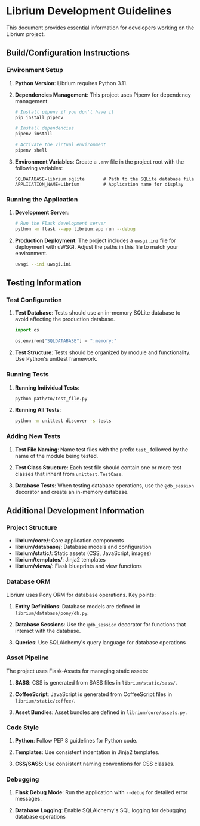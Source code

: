 # Librium Development Guidelines

This document provides essential information for developers working on the Librium project.

## Build/Configuration Instructions

### Environment Setup

1. **Python Version**: Librium requires Python 3.11.

2. **Dependencies Management**: This project uses Pipenv for dependency management.
   ```bash
   # Install pipenv if you don't have it
   pip install pipenv
   
   # Install dependencies
   pipenv install
   
   # Activate the virtual environment
   pipenv shell
   ```

3. **Environment Variables**: Create a `.env` file in the project root with the following variables:
   ```
   SQLDATABASE=librium.sqlite       # Path to the SQLite database file
   APPLICATION_NAME=Librium         # Application name for display
   ```

### Running the Application

1. **Development Server**:
   ```bash
   # Run the Flask development server
   python -m flask --app librium:app run --debug
   ```

2. **Production Deployment**:
   The project includes a `uwsgi.ini` file for deployment with uWSGI. Adjust the paths in this file to match your environment.
   ```bash
   uwsgi --ini uwsgi.ini
   ```

## Testing Information

### Test Configuration

1. **Test Database**: Tests should use an in-memory SQLite database to avoid affecting the production database.
   ```python
   import os
   
   os.environ["SQLDATABASE"] = ":memory:"
   ```

2. **Test Structure**: Tests should be organized by module and functionality. Use Python's unittest framework.

### Running Tests

1. **Running Individual Tests**:
   ```bash
   python path/to/test_file.py
   ```

2. **Running All Tests**:
   ```bash
   python -m unittest discover -s tests
   ```

### Adding New Tests

1. **Test File Naming**: Name test files with the prefix `test_` followed by the name of the module being tested.

2. **Test Class Structure**: Each test file should contain one or more test classes that inherit from `unittest.TestCase`.

3. **Database Tests**: When testing database operations, use the `@db_session` decorator and create an in-memory database.

## Additional Development Information

### Project Structure

- **librium/core/**: Core application components
- **librium/database/**: Database models and configuration
- **librium/static/**: Static assets (CSS, JavaScript, images)
- **librium/templates/**: Jinja2 templates
- **librium/views/**: Flask blueprints and view functions

### Database ORM

Librium uses Pony ORM for database operations. Key points:

1. **Entity Definitions**: Database models are defined in `librium/database/pony/db.py`.

2. **Database Sessions**: Use the `@db_session` decorator for functions that interact with the database.

3. **Queries**: Use SQLAlchemy's query language for database operations

### Asset Pipeline

The project uses Flask-Assets for managing static assets:

1. **SASS**: CSS is generated from SASS files in `librium/static/sass/`.

2. **CoffeeScript**: JavaScript is generated from CoffeeScript files in `librium/static/coffee/`.

3. **Asset Bundles**: Asset bundles are defined in `librium/core/assets.py`.

### Code Style

1. **Python**: Follow PEP 8 guidelines for Python code.

2. **Templates**: Use consistent indentation in Jinja2 templates.

3. **CSS/SASS**: Use consistent naming conventions for CSS classes.

### Debugging

1. **Flask Debug Mode**: Run the application with `--debug` for detailed error messages.

2. **Database Logging**: Enable SQLAlchemy's SQL logging for debugging database operations